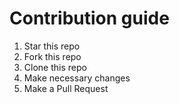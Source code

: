 # Contribution guide

1. Star this repo
2. Fork this repo
3. Clone this repo
4. Make necessary changes
5. Make a Pull Request
